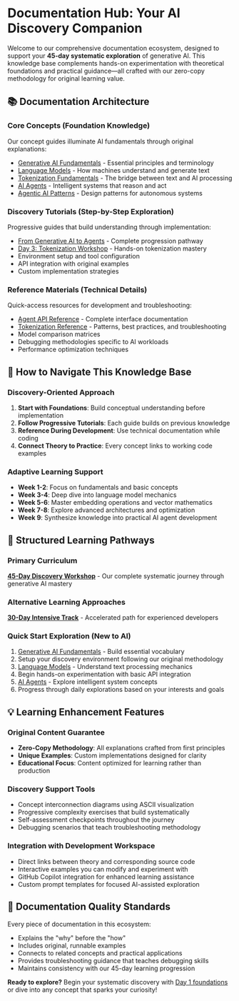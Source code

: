 # Documentation Hub: Your AI Discovery Companion

Welcome to our comprehensive documentation ecosystem, designed to support your **45-day systematic exploration** of generative AI. This knowledge base complements hands-on experimentation with theoretical foundations and practical guidance—all crafted with our zero-copy methodology for original learning value.

## 📚 Documentation Architecture

### Core Concepts (Foundation Knowledge)

Our concept guides illuminate AI fundamentals through original explanations:

- [Generative AI Fundamentals](concepts/generative-ai-fundamentals.md) - Essential principles and terminology
- [Language Models](concepts/language-models.md) - How machines understand and generate text
- [Tokenization Fundamentals](concepts/tokenization-fundamentals.md) - The bridge between text and AI processing
- [AI Agents](concepts/ai-agents.md) - Intelligent systems that reason and act
- [Agentic AI Patterns](concepts/agentic-ai-patterns.md) - Design patterns for autonomous systems

### Discovery Tutorials (Step-by-Step Exploration)

Progressive guides that build understanding through implementation:

- [From Generative AI to Agents](tutorials/genai-to-agents.md) - Complete progression pathway
- [Day 3: Tokenization Workshop](tutorials/day3-tokenization-workshop.md) - Hands-on tokenization mastery
- Environment setup and tool configuration
- API integration with original examples
- Custom implementation strategies

### Reference Materials (Technical Details)

Quick-access resources for development and troubleshooting:

- [Agent API Reference](reference/agent-api-reference.md) - Complete interface documentation
- [Tokenization Reference](reference/tokenization-reference.md) - Patterns, best practices, and troubleshooting
- Model comparison matrices
- Debugging methodologies specific to AI workloads
- Performance optimization techniques

## 🎯 How to Navigate This Knowledge Base

### Discovery-Oriented Approach

1. **Start with Foundations**: Build conceptual understanding before implementation
2. **Follow Progressive Tutorials**: Each guide builds on previous knowledge
3. **Reference During Development**: Use technical documentation while coding
4. **Connect Theory to Practice**: Every concept links to working code examples

### Adaptive Learning Support

- **Week 1-2**: Focus on fundamentals and basic concepts
- **Week 3-4**: Deep dive into language model mechanics
- **Week 5-6**: Master embedding operations and vector mathematics
- **Week 7-8**: Explore advanced architectures and optimization
- **Week 9**: Synthesize knowledge into practical AI agent development

## 📖 Structured Learning Pathways

### Primary Curriculum

**[45-Day Discovery Workshop](learning-path-45-days.md)** - Our complete systematic journey through generative AI mastery

### Alternative Learning Approaches

**[30-Day Intensive Track](learning-path-30-days.md)** - Accelerated path for experienced developers

### Quick Start Exploration (New to AI)

1. [Generative AI Fundamentals](concepts/generative-ai-fundamentals.md) - Build essential vocabulary
2. Setup your discovery environment following our original methodology
3. [Language Models](concepts/language-models.md) - Understand text processing mechanics
4. Begin hands-on experimentation with basic API integration
5. [AI Agents](concepts/ai-agents.md) - Explore intelligent system concepts
6. Progress through daily explorations based on your interests and goals

## 💡 Learning Enhancement Features

### Original Content Guarantee

- **Zero-Copy Methodology**: All explanations crafted from first principles
- **Unique Examples**: Custom implementations designed for clarity
- **Educational Focus**: Content optimized for learning rather than production

### Discovery Support Tools

- Concept interconnection diagrams using ASCII visualization
- Progressive complexity exercises that build systematically
- Self-assessment checkpoints throughout the journey
- Debugging scenarios that teach troubleshooting methodology

### Integration with Development Workspace

- Direct links between theory and corresponding source code
- Interactive examples you can modify and experiment with
- GitHub Copilot integration for enhanced learning assistance
- Custom prompt templates for focused AI-assisted exploration

## 🌟 Documentation Quality Standards

Every piece of documentation in this ecosystem:

- Explains the "why" before the "how"
- Includes original, runnable examples
- Connects to related concepts and practical applications
- Provides troubleshooting guidance that teaches debugging skills
- Maintains consistency with our 45-day learning progression

**Ready to explore?** Begin your systematic discovery with [Day 1 foundations](learning-path-45-days.md#week-1--generative-ai-foundations-days-15) or dive into any concept that sparks your curiosity!
